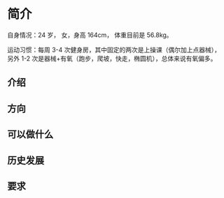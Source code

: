 # 简介

自身情况：24 岁，
女，身高 164cm，
体重目前是 56.8kg。

运动习惯：每周 3-4 次健身房，其中固定的两次是上操课（偶尔加上点器械），
另外 1-2 次是器械+有氧（跑步，爬坡，快走，椭圆机），总体来说有氧偏多。

## 介绍

## 方向

## 可以做什么

## 历史发展

## 要求

